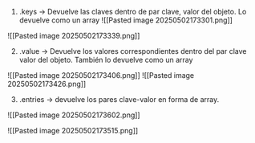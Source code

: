 
1. .keys -> Devuelve las claves dentro de par clave, valor del objeto. Lo devuelve como un array
 ![[Pasted image 20250502173301.png]]

![[Pasted image 20250502173339.png]]


2. .value -> Devuelve los valores correspondientes dentro del par clave valor del objeto. También lo devuelve como un array

![[Pasted image 20250502173406.png]]
![[Pasted image 20250502173426.png]]

3. .entries -> devuelve los pares clave-valor en forma de array.

![[Pasted image 20250502173602.png]]

![[Pasted image 20250502173515.png]]
